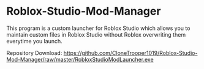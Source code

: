 # Roblox-Studio-Mod-Manager

This program is a custom launcher for Roblox Studio which allows you to maintain custom files in Roblox Studio 
without Roblox overwriting them everytime you launch.

Repository Download:
https://github.com/CloneTrooper1019/Roblox-Studio-Mod-Manager/raw/master/RobloxStudioModLauncher.exe
